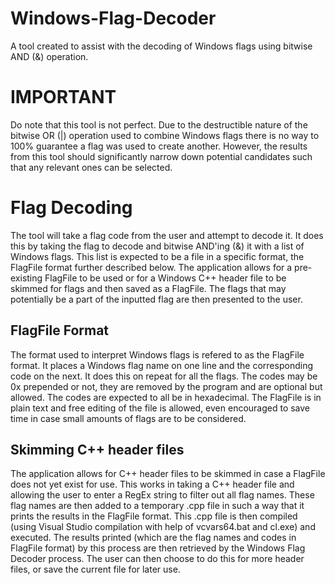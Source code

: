 # Windows-Flag-Decoder
A tool created to assist with the decoding of Windows flags using bitwise AND (&amp;) operation.

# IMPORTANT
Do note that this tool is not perfect.
Due to the destructible nature of the bitwise OR (|) operation used to combine Windows flags there is no way to 100% guarantee a flag was used to create another.
However, the results from this tool should significantly narrow down potential candidates such that any relevant ones can be selected.

# Flag Decoding
The tool will take a flag code from the user and attempt to decode it.
It does this by taking the flag to decode and bitwise AND'ing (&) it with a list of Windows flags.
This list is expected to be a file in a specific format, the FlagFile format further described below.
The application allows for a pre-existing FlagFile to be used or for a Windows C++ header file to be skimmed for flags and then saved as a FlagFile.
The flags that may potentially be a part of the inputted flag are then presented to the user.

## FlagFile Format
The format used to interpret Windows flags is refered to as the FlagFile format.
It places a Windows flag name on one line and the corresponding code on the next.
It does this on repeat for all the flags.
The codes may be 0x prepended or not, they are removed by the program and are optional but allowed.
The codes are expected to all be in hexadecimal.
The FlagFile is in plain text and free editing of the file is allowed, even encouraged to save time in case small amounts of flags are to be considered.

## Skimming C++ header files
The application allows for C++ header files to be skimmed in case a FlagFile does not yet exist for use.
This works in taking a C++ header file and allowing the user to enter a RegEx string to filter out all flag names.
These flag names are then added to a temporary .cpp file in such a way that it prints the results in the FlagFile format.
This .cpp file is then compiled (using Visual Studio compilation with help of vcvars64.bat and cl.exe) and executed.
The results printed (which are the flag names and codes in FlagFile format) by this process are then retrieved by the Windows Flag Decoder process.
The user can then choose to do this for more header files, or save the current file for later use.
